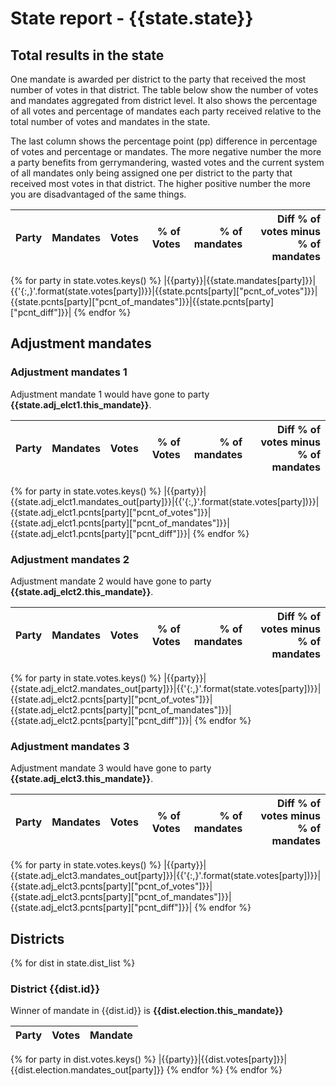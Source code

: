 # State report - {{state.state}}

## Total results in the state

One mandate is awarded per district to the party that received the most number of votes in that district. The table below show the number of votes and mandates aggregated from district level. It also shows the percentage of  all votes and percentage of mandates each party received relative to the total number of votes and mandates in the state.

The last column shows the percentage point (pp) difference in percentage of votes and percentage or mandates. The more negative number the more a party benefits from gerrymandering, wasted votes and the current system of all mandates only being assigned one per district to the party that received most votes in that district. The higher positive number the more you are disadvantaged of the same things.

| Party | Mandates | Votes | % of Votes |  % of mandates | Diff % of votes minus % of mandates |
|---|--:|--:|--:|--:|--:|
{% for party in state.votes.keys() %}
|{{party}}|{{state.mandates[party]}}|{{'{:,}'.format(state.votes[party])}}|{{state.pcnts[party]["pcnt_of_votes"]}}|{{state.pcnts[party]["pcnt_of_mandates"]}}|{{state.pcnts[party]["pcnt_diff"]}}|
{% endfor %}

## Adjustment mandates

### Adjustment mandates 1

Adjustment mandate 1 would have gone to party **{{state.adj_elct1.this_mandate}}**.

| Party | Mandates | Votes | % of Votes |  % of mandates | Diff % of votes minus % of mandates |
|---|--:|--:|--:|--:|--:|
{% for party in state.votes.keys() %}
|{{party}}|{{state.adj_elct1.mandates_out[party]}}|{{'{:,}'.format(state.votes[party])}}|{{state.adj_elct1.pcnts[party]["pcnt_of_votes"]}}|{{state.adj_elct1.pcnts[party]["pcnt_of_mandates"]}}|{{state.adj_elct1.pcnts[party]["pcnt_diff"]}}|
{% endfor %}

### Adjustment mandates 2

Adjustment mandate 2 would have gone to party **{{state.adj_elct2.this_mandate}}**.

| Party | Mandates | Votes | % of Votes |  % of mandates | Diff % of votes minus % of mandates |
|---|--:|--:|--:|--:|--:|
{% for party in state.votes.keys() %}
|{{party}}|{{state.adj_elct2.mandates_out[party]}}|{{'{:,}'.format(state.votes[party])}}|{{state.adj_elct2.pcnts[party]["pcnt_of_votes"]}}|{{state.adj_elct2.pcnts[party]["pcnt_of_mandates"]}}|{{state.adj_elct2.pcnts[party]["pcnt_diff"]}}|
{% endfor %}

### Adjustment mandates 3

Adjustment mandate 3 would have gone to party **{{state.adj_elct3.this_mandate}}**.

| Party | Mandates | Votes | % of Votes |  % of mandates | Diff % of votes minus % of mandates |
|---|--:|--:|--:|--:|--:|
{% for party in state.votes.keys() %}
|{{party}}|{{state.adj_elct3.mandates_out[party]}}|{{'{:,}'.format(state.votes[party])}}|{{state.adj_elct3.pcnts[party]["pcnt_of_votes"]}}|{{state.adj_elct3.pcnts[party]["pcnt_of_mandates"]}}|{{state.adj_elct3.pcnts[party]["pcnt_diff"]}}|
{% endfor %}


## Districts

{% for dist in state.dist_list %}

### District {{dist.id}}
Winner of mandate in {{dist.id}} is **{{dist.election.this_mandate}}**

| Party | Votes | Mandate |
|---|---|---|
{% for party in dist.votes.keys() %}
|{{party}}|{{dist.votes[party]}}|{{dist.election.mandates_out[party]}}
{% endfor %}
{% endfor %}
